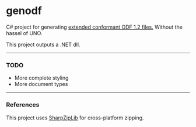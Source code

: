 # genodf
C# project for generating
[extended conformant ODF 1.2 files.](https://odfvalidator.org/)
Without the hassel of UNO.

This project outputs a .NET dll.

---

### TODO
* More complete styling
* More document types

---

### References
This project uses [SharpZipLib](http://icsharpcode.github.io/SharpZipLib/)
for cross-platform zipping.
